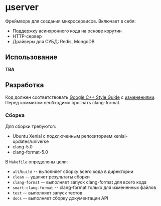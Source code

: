 # μserver
Фреймворк для создания микросервисов.
Включает в себя:
  * Поддержку асинхронного кода на основе корутин
  * HTTP-сервер
  * Драйверы для СУБД: Redis, MongoDB

## Использование
**TBA**

## Разработка
Код должен соответствовать [Google C++ Style Guide](https://google.github.io/styleguide/cppguide) с [изменениями](https://wiki.yandex-team.ru/users/sermp/backend-cpp-codestyle/).
Перед коммитом необходимо прогнать clang-format.

### Сборка

Для сборки требуются:
  * Ubuntu Xenial c подключенным репозиторием xenial-updates/universe
  * clang-5.0
  * clang-format-5.0

В `Makefile` определены цели:
  * `all`/`build` -- выполняет сборку всего кода в директории
  * `clean` -- удаляет результаты сборки
  * `clang-format` -- выполняет запуск clang-format для всего кода
  * `smart-clang-format` -- clang-format только для измененных файлов
  * `test` -- выполняет запуск тестов
  * `docs` -- выполняет сборку документации API

